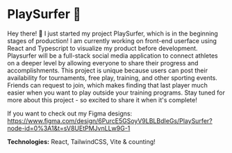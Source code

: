 # PlaySurfer 🌊

Hey there! 👋 I just started my project PlaySurfer, which is in the beginning stages of production! I am currently working on front-end userface using React and Typescript to visualize my product before development. Playsurfer will be a full-stack social media application to connect athletes on a deeper level by allowing everyone to share their progress and accomplishments. This project is unique because users can post their availability for tournaments, free play, training, and other sporting events. Friends can request to join, which makes finding that last player much easier when you want to play outside your training programs. Stay tuned for more about this project - so excited to share it when it's complete!

If you want to check out my Figma designs: https://www.figma.com/design/6PurcE5GSoyV9LBLBdIeGs/PlaySurfer?node-id=0%3A1&t=sV8UEtPMJvnLLw9G-1

**Technologies:** React, TailwindCSS, Vite & counting!